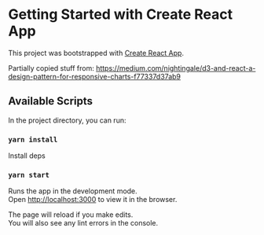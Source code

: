 # Getting Started with Create React App

This project was bootstrapped with [Create React App](https://github.com/facebook/create-react-app).

Partially copied stuff from: https://medium.com/nightingale/d3-and-react-a-design-pattern-for-responsive-charts-f77337d37ab9

## Available Scripts

In the project directory, you can run:

### `yarn install`

Install deps

### `yarn start`

Runs the app in the development mode.\
Open [http://localhost:3000](http://localhost:3000) to view it in the browser.

The page will reload if you make edits.\
You will also see any lint errors in the console.
